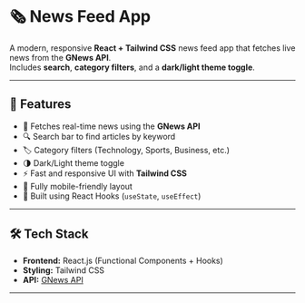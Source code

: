 # 🗞️ News Feed App

A modern, responsive **React + Tailwind CSS** news feed app that fetches live news from the **GNews API**.  
Includes **search**, **category filters**, and a **dark/light theme toggle**.


---

## 🚀 Features

- 🧠 Fetches real-time news using the **GNews API**
- 🔍 Search bar to find articles by keyword
- 🏷️ Category filters (Technology, Sports, Business, etc.)
- 🌗 Dark/Light theme toggle
- ⚡ Fast and responsive UI with **Tailwind CSS**
- 📱 Fully mobile-friendly layout
- 🧩 Built using React Hooks (`useState`, `useEffect`)

---

## 🛠️ Tech Stack

- **Frontend:** React.js (Functional Components + Hooks)
- **Styling:** Tailwind CSS
- **API:** [GNews API](https://gnews.io/)

---
